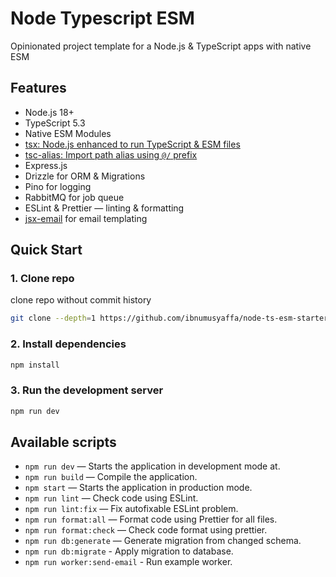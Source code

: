 # Node Typescript ESM

Opinionated project template for a Node.js & TypeScript apps with native ESM

## Features

- Node.js 18+
- TypeScript 5.3
- Native ESM Modules 
- [tsx: Node.js enhanced to run TypeScript & ESM files](https://github.com/privatenumber/tsx)
- [tsc-alias: Import path alias using `@/` prefix](https://github.com/justkey007/tsc-alias) 
- Express.js
- Drizzle for ORM & Migrations
- Pino for logging
- RabbitMQ for job queue
- ESLint & Prettier — linting & formatting
- [jsx-email](https://github.com/shellscape/jsx-email) for email templating

## Quick Start

### 1. Clone repo

clone repo without commit history

```bash
git clone --depth=1 https://github.com/ibnumusyaffa/node-ts-esm-starter my-project-name
```

### 2. Install dependencies

```bash
npm install
```

### 3. Run the development server

```bash
npm run dev
```


## Available scripts

- `npm run dev` — Starts the application in development mode at.
- `npm run build` — Compile the application.
- `npm start` — Starts the application in production mode.
- `npm run lint` — Check code using ESLint.
- `npm run lint:fix` — Fix autofixable ESLint problem.
- `npm run format:all` — Format code using Prettier for all files.
- `npm run format:check` — Check code format using prettier.
- `npm run db:generate` — Generate migration from changed schema.
- `npm run db:migrate` - Apply migration to database.
- `npm run worker:send-email` - Run example worker.

